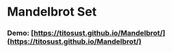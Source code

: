 # Mandelbrot Set

### Demo: [https://titosust.github.io/Mandelbrot/](https://titosust.github.io/Mandelbrot/)